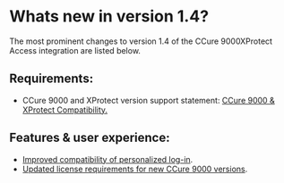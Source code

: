 # Whats new in version 1.4?

The most prominent changes to version 1.4 of the CCure 9000XProtect Access integration are listed below.

## Requirements:

+ CCure 9000 and XProtect version support statement: [CCure 9000 & XProtect Compatibility.](https://download.milestonesys.com/ccure9kxpa/CCure9000-XProtect-Access-Compatibility.pdf)

## Features & user experience:

+ [Improved compatibility of personalized log-in](../Troubleshooting/PLWorkarounds.md).
+ [Updated license requirements for new CCure 9000 versions](../Prereqs/CC9KLic.md).

